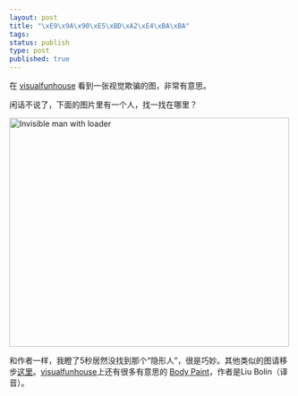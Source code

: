 ```yaml
--- 
layout: post
title: "\xE9\x9A\x90\xE5\xBD\xA2\xE4\xBA\xBA"
tags: 
status: publish
type: post
published: true
---
```

<p>在 <a href="http://visualfunhouse.com/">visualfunhouse</a> 看到一张视觉欺骗的图，非常有意思。</p>
<p>闲话不说了，下面的图片里有一个人，找一找在哪里？</p>
<p><img width="500" height="410" title="invisible-man-1" src="http://visualfunhouse.com/wp-content/uploads/2009/10/invisible-man-1.jpg" alt="Invisible man with loader" /></p>
<p>和作者一样，我瞪了5秒居然没找到那个&ldquo;隐形人&rdquo;，很是巧妙。其他类似的图请移步<a href="http://visualfunhouse.com/uncategorized/the-invisible-man-optical-illusion.html">这里</a>。<a href="http://visualfunhouse.com/">visualfunhouse</a>上还有很多有意思的 <a href="http://visualfunhouse.com/body_paint/invisible-man-body-paint.html" title="Invisible Man Body Paint">Body Paint</a>，作者是Liu Bolin（译音）。</p>
